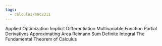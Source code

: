```yaml
---
tags:
  - calculus/mac2311
---
```


Applied Optimization
Implicit Differentiation
Multivariable Function
Partial Derivatives
Approximating Area
Reimann Sum
Definite Integral
The Fundamental Theorem of Calculus
